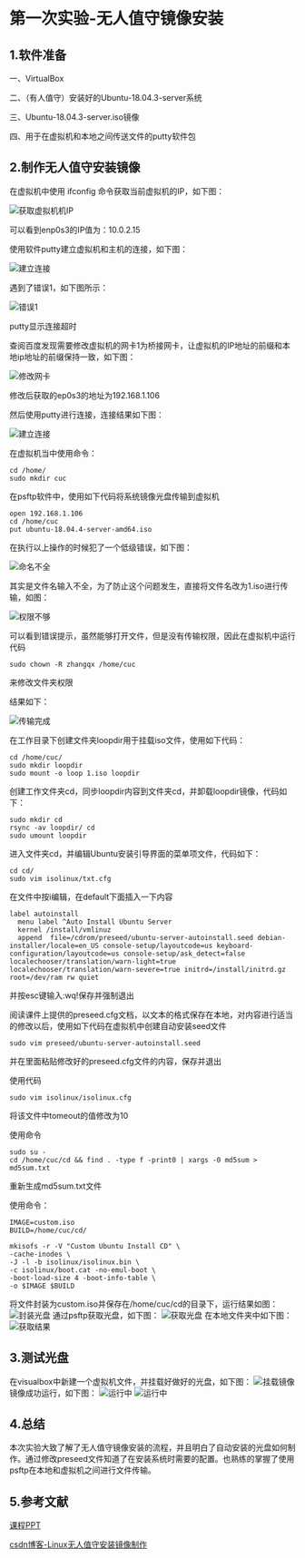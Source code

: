 # 第一次实验-无人值守镜像安装

## 1.软件准备

一、VirtualBox

二、（有人值守）安装好的Ubuntu-18.04.3-server系统

三、Ubuntu-18.04.3-server.iso镜像

四、用于在虚拟机和本地之间传送文件的putty软件包

## 2.制作无人值守安装镜像

在虚拟机中使用 ifconfig 命令获取当前虚拟机的IP，如下图：

![获取虚拟机机IP](/img/check-ip.png)

可以看到enp0s3的IP值为：10.0.2.15

使用软件putty建立虚拟机和主机的连接，如下图：

![建立连接](/img/use-putty-to-build-connect.png)

遇到了错误1，如下图所示：

![错误1](/img/error1-con-tle.png)

putty显示连接超时

查阅百度发现需要修改虚拟机的网卡1为桥接网卡，让虚拟机的IP地址的前缀和本地ip地址的前缀保持一致，如下图：

![修改网卡](/img/set-ip.png)

修改后获取的ep0s3的地址为192.168.1.106

然后使用putty进行连接，连接结果如下图：

![建立连接](/img/build-putty-con.png)

在虚拟机当中使用命令：

```
cd /home/
sudo mkdir cuc
```

在psftp软件中，使用如下代码将系统镜像光盘传输到虚拟机

```
open 192.168.1.106
cd /home/cuc
put ubuntu-18.04.4-server-amd64.iso
```

在执行以上操作的时候犯了一个低级错误，如下图：

![命名不全](/img/error2-unable-open-file.png)

其实是文件名输入不全，为了防止这个问题发生，直接将文件名改为1.iso进行传输，如图：

![权限不够](/img/error2-to-error3.png)

可以看到错误提示，虽然能够打开文件，但是没有传输权限，因此在虚拟机中运行代码

```
sudo chown -R zhangqx /home/cuc
```
来修改文件夹权限

结果如下：

![传输完成](/img/put-ok.png)

在工作目录下创建文件夹loopdir用于挂载iso文件，使用如下代码：
```
cd /home/cuc/
sudo mkdir loopdir
sudo mount -o loop 1.iso loopdir
```
创建工作文件夹cd，同步loopdir内容到文件夹cd，并卸载loopdir镜像，代码如下：
```
sudo mkdir cd
rsync -av loopdir/ cd
sudo umount loopdir
```
进入文件夹cd，并编辑Ubuntu安装引导界面的菜单项文件，代码如下：
```
cd cd/
sudo vim isolinux/txt.cfg
```
在文件中按i编辑，在default下面插入一下内容
```
label autoinstall
  menu label ^Auto Install Ubuntu Server
  kernel /install/vmlinuz
  append  file=/cdrom/preseed/ubuntu-server-autoinstall.seed debian-installer/locale=en_US console-setup/layoutcode=us keyboard-configuration/layoutcode=us console-setup/ask_detect=false localechooser/translation/warn-light=true localechooser/translation/warn-severe=true initrd=/install/initrd.gz root=/dev/ram rw quiet
```
并按esc键输入:wq!保存并强制退出

阅读课件上提供的preseed.cfg文档，以文本的格式保存在本地，对内容进行适当的修改以后，使用如下代码在虚拟机中创建自动安装seed文件
```
sudo vim preseed/ubuntu-server-autoinstall.seed
```
并在里面粘贴修改好的preseed.cfg文件的内容，保存并退出

使用代码
```
sudo vim isolinux/isolinux.cfg
```
将该文件中tomeout的值修改为10

使用命令
```
sudo su -
cd /home/cuc/cd && find . -type f -print0 | xargs -0 md5sum > md5sum.txt
```
重新生成md5sum.txt文件

使用命令：
```
IMAGE=custom.iso
BUILD=/home/cuc/cd/

mkisofs -r -V "Custom Ubuntu Install CD" \
-cache-inodes \
-J -l -b isolinux/isolinux.bin \
-c isolinux/boot.cat -no-emul-boot \
-boot-load-size 4 -boot-info-table \
-o $IMAGE $BUILD
```
将文件封装为custom.iso并保存在/home/cuc/cd的目录下，运行结果如图：
![封装光盘](/img/custom-made.png)
通过psftp获取光盘，如下图：
![获取光盘](/img/get-custom.png)
在本地文件夹中如下图：
![获取结果](/img/local-custom.png)
## 3.测试光盘
在visualbox中新建一个虚拟机文件，并挂载好做好的光盘，如下图：
![挂载镜像](/img/test-begin.png)
镜像成功运行，如下图：
![运行中](/img/test.png)
![运行中](/img/test2.png)
## 4.总结
本次实验大致了解了无人值守镜像安装的流程，并且明白了自动安装的光盘如何制作。通过修改preseed文件知道了在安装系统时需要的配置。也熟练的掌握了使用psftp在本地和虚拟机之间进行文件传输。
## 5.参考文献
[课程PPT](https://c4pr1c3.github.io/LinuxSysAdmin/chap0x01.exp.md.html#/3/1)

[csdn博客-Linux无人值守安装镜像制作](https://blog.csdn.net/qq_31989521/article/details/58600426)

